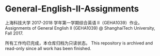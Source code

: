 # General-English-II-Assignments
上海科技大学 2017-2018 学年第一学期综合英语 II（GEHA1039）作业。Assignments of General English II (GEHA1039) @ ShanghaiTech University, Fall 2017.

所有工作均已完成，本仓库归档为只读状态。 This repository is archived and read-only since all work has been finished.
